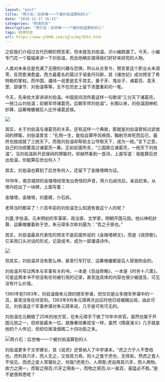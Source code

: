 ```yaml
---
layout: "post"
title: "蒋介石：后世唯一一个被刘伯温算到的人"
date: "2018-12-17 16:15"
categories: "明清历史"
description: "蒋介石：后世唯一一个被刘伯温算到的人"
tags: 明清历史
url: https://www.y5000.com/zgls/mq/5651.html
---
```






之前我们介绍过古代历朝的预言家，但未提及刘伯温，识小编疏漏了。今天，小编专门花一个篇幅来讲一下刘伯温，而且他确实值得我们好好来研究的人物。

人类对未来总是充满了无限的兴趣与恐惧，所以从古至今，预言家这个职业从未凋零，反而愈演愈盛。西方最着名的莫过于诺查丹玛斯，其《诸世纪》成功预言了希特勒的掌权。而中国，谶纬一说更是玄乎其玄，姜子牙、鬼谷子、诸葛亮、袁天罡、邵康节、刘伯温等等，无不在历史上留下浓墨重彩的一笔。

今天，先来给大家讲讲刘伯温。中国民间流传着这样一句歌谣“三分天下诸葛亮，一统江山刘伯温；前朝军师诸葛亮，后朝军师刘伯温”。长期以来，刘伯温因神机妙算、运筹帷幄被后人比作诸葛武侯。

![](https://img.y5000.com/uploads/allimg/161122/14510HE0-0.jpg)

其实，关于刘伯温与诸葛亮的关系，还有这样一个典故，那就是刘伯温曾拆过武侯祠的牌匾。刘伯温曾言：“孔明一生，能掐会算呼风唤雨，鞠躬尽瘁死而后已，最终也就成就了三统天下。而我刘伯温却帮助主公夺取天下，成为一统。”言下之意，自己的功绩要高过诸葛亮一筹。正如前面所言，“三国鼎立诸葛亮，一统天下刘伯温”。当刘伯温拆开武侯祠的牌匾时，却赫然看到一首诗，上面写道：我能算后世出伯温，你能算后世出何人？

其实，刘伯温也算到了后世有何人，还留下了金陵塔碑为证。

1918年，南京城郊的金陵塔经常发出奇怪的声音，蒋介石闻讯后，亲自赶来，从塔内挖出了一块碑，上面写着：

金陵塔，金陵塔，刘基建，介石拆。

老蒋当时都呆了！六百年前的刘伯温怎么知道有我这个人的呢？

刘基,字伯温，元末明初的军事家、政治家、文学家，明朝开国元勋。他以神机妙算、运筹帷幄着称于世，朱元璋多次称刘基为：“吾之子房也。”

其实，刘伯温最具代表性的预言不是前面所说的《金陵塔碑文》，而是《烧饼歌》。它采用口头对话的形式，记录成书，成为一部谶语诗作。

![](https://img.y5000.com/uploads/allimg/161122/14510JG8-1.jpg)

但其实，刘伯温并没有那么神，甚至行军打仗、运筹帷幄都是后人穿凿附会的。

刘伯温共写过两本与军事有关的书。一本是《百战奇略》，一本是《时务十八策》。可是这两本书不但没有任何被引用的记录，甚至连具体的内容也很少被提及，可见没有什么价值。

1360年到1363年，刘伯温做朱元璋的随军参谋，但仅仅是众多随军参谋中的一员，甚至没有任何官衔。1363年9月朱元璋再次出征时他已经被踢出局，由此可见，刘伯温这个军事参谋对朱元璋来说，几乎是可有可无的。

刘伯温在元朝做了25年的地方官，在朱元璋手下做了10年中央官。虽然也属于开国元勋之一，但却是最末一位。就像秦琼秦叔宝一样，虽然《隋唐演义》几乎就是他的个人传记，但却位居凌烟阁二十四功臣之末。

![蒋介石：后世唯一一个被刘伯温算到的人](/uploads/allimg/161122/6-161122144F1V7.JPG)

刘伯温更多于文学建长，其《说虎》还曾纳入了中学课本。“虎之力于人不啻倍也。虎利其爪牙，而人无之，又倍其力焉，则人之食于虎也，无怪矣。然虎之食人不恒见，而虎之皮人常寝处之，何哉?虎用力，人用智;虎自用其爪牙，而人用物。故力之用一，而智之用百;爪牙之用各一，而物之用百;以一敌百，虽猛必不胜。”是不是很熟悉呢？
